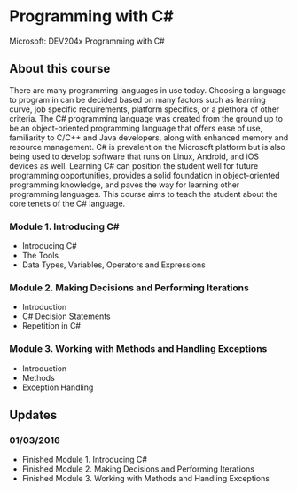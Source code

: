 # Programming with C#
Microsoft: DEV204x Programming with C#

## About this course
There are many programming languages in use today. Choosing a language to program in can be decided based on many factors such as learning curve, job specific requirements, platform specifics, or a plethora of other criteria. The C# programming language was created from the ground up to be an object-oriented programming language that offers ease of use, familiarity to C/C++ and Java developers, along with enhanced memory and resource management. C# is prevalent on the Microsoft platform but is also being used to develop software that runs on Linux, Android, and iOS devices as well. Learning C# can position the student well for future programming opportunities, provides a solid foundation in object-oriented programming knowledge, and paves the way for learning other programming languages. This course aims to teach the student about the core tenets of the C# language.

### Module 1. Introducing C#
- Introducing C#
- The Tools
- Data Types, Variables, Operators and Expressions

### Module 2. Making Decisions and Performing Iterations
- Introduction
- C# Decision Statements
- Repetition in C#

### Module 3. Working with Methods and Handling Exceptions
- Introduction
- Methods
- Exception Handling


## Updates
### 01/03/2016
- Finished Module 1. Introducing C#
- Finished Module 2. Making Decisions and Performing Iterations
- Finished Module 3. Working with Methods and Handling Exceptions
